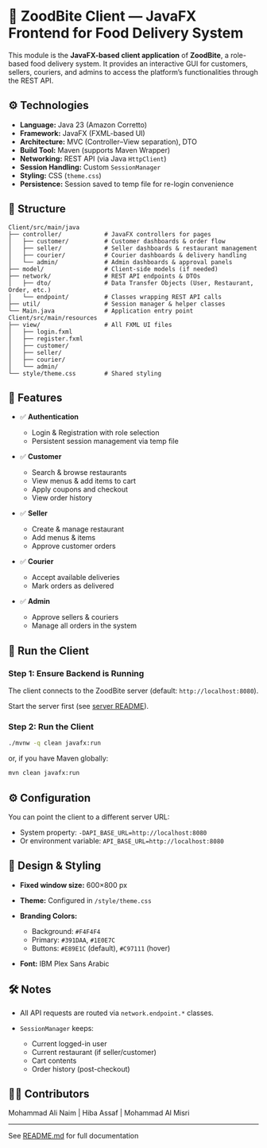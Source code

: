 

# 📌 ZoodBite Client — JavaFX Frontend for Food Delivery System

This module is the **JavaFX-based client application** of **ZoodBite**, a role-based food delivery system.
It provides an interactive GUI for customers, sellers, couriers, and admins to access the platform’s functionalities through the REST API.



## ⚙️ Technologies

* **Language:** Java 23 (Amazon Corretto)
* **Framework:** JavaFX (FXML-based UI)
* **Architecture:** MVC (Controller–View separation), DTO
* **Build Tool:** Maven (supports Maven Wrapper)
* **Networking:** REST API (via Java `HttpClient`)
* **Session Handling:** Custom `SessionManager`
* **Styling:** CSS (`theme.css`)
* **Persistence:** Session saved to temp file for re-login convenience



## 📁 Structure

```
Client/src/main/java
├── controller/            # JavaFX controllers for pages
│   ├── customer/          # Customer dashboards & order flow
│   ├── seller/            # Seller dashboards & restaurant management
│   ├── courier/           # Courier dashboards & delivery handling
│   └── admin/             # Admin dashboards & approval panels
├── model/                 # Client-side models (if needed)
├── network/               # REST API endpoints & DTOs
│   ├── dto/               # Data Transfer Objects (User, Restaurant, Order, etc.)
│   └── endpoint/          # Classes wrapping REST API calls
├── util/                  # Session manager & helper classes
└── Main.java              # Application entry point
Client/src/main/resources
├── view/                  # All FXML UI files
│   ├── login.fxml
│   ├── register.fxml
│   ├── customer/
│   ├── seller/
│   ├── courier/
│   └── admin/
└── style/theme.css        # Shared styling
```


## 🔐 Features

* ✅ **Authentication**

    * Login & Registration with role selection
    * Persistent session management via temp file
* ✅ **Customer**

    * Search & browse restaurants
    * View menus & add items to cart
    * Apply coupons and checkout
    * View order history
* ✅ **Seller**

    * Create & manage restaurant
    * Add menus & items
    * Approve customer orders
* ✅ **Courier**

    * Accept available deliveries
    * Mark orders as delivered
* ✅ **Admin**

    * Approve sellers & couriers
    * Manage all orders in the system


## 🧪 Run the Client

### Step 1: Ensure Backend is Running

The client connects to the ZoodBite server (default: `http://localhost:8080`).

Start the server first (see [server README](../Server/README.md)).

### Step 2: Run the Client

```bash
./mvnw -q clean javafx:run
```
or, if you have Maven globally:

```bash
mvn clean javafx:run
```

## ⚙️ Configuration

You can point the client to a different server URL:

- System property: `-DAPI_BASE_URL=http://localhost:8080`
- Or environment variable: `API_BASE_URL=http://localhost:8080`

## 🎨 Design & Styling

* **Fixed window size:** 600×800 px
* **Theme:** Configured in `/style/theme.css`
* **Branding Colors:**

    * Background: `#F4F4F4`
    * Primary: `#391DAA`, `#1E0E7C`
    * Buttons: `#E89E1C` (default), `#C97111` (hover)
* **Font:** IBM Plex Sans Arabic



## 🛠️ Notes

* All API requests are routed via `network.endpoint.*` classes.
* `SessionManager` keeps:

    * Current logged-in user
    * Current restaurant (if seller/customer)
    * Cart contents
    * Order history (post-checkout)


## 👨‍💻 Contributors

Mohammad Ali Naim | Hiba Assaf | Mohammad Al Misri

---
See [README.md](./README.md) for full documentation